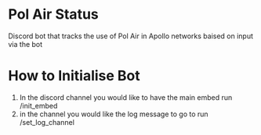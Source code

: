 # Pol Air Status
 Discord bot that tracks the use of Pol Air in Apollo networks baised on input via the bot

# How to Initialise Bot
 1. In the discord channel you would like to have the main embed run /init_embed
 2. in the channel you would like the log message to go to run /set_log_channel
